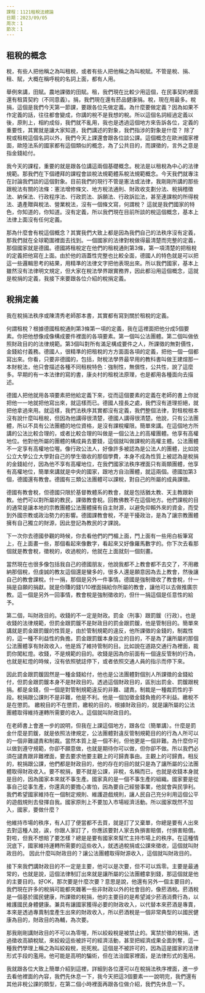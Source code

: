 ```yaml
---
課程：1121租稅法總論
日期：2023/09/05
周次：1
節次：1
---
```


## 租稅的概念

稅，有些人把他稱之為叫租稅，或者有些人把他稱之為叫稅賦。不管是稅、捐、租、賦，大概在稱呼稅的名詞上面，都有人用。

舉例來講，田賦。農地課徵的田賦。租，我們現在比較少用這個，在民事契約裡面還有租賃契約（不同意義）。捐，我們現在還有菸品健康捐。稅，現在用最多。稅捐，這個是我們今天第一節課，要跟各位先做定義。為什麼要做定義？因為如果不作定義的話，往往都會變成，你講的稅不是我想的稅。所以這個名詞經過定義以後，原則上，相約成俗，我們就不亂用，我也是透過這個地方來告訴各位，定義的重要性，其實就是讓大家知道，我們講述的對象，我們指涉的對象是什麼？ 除了稅或租稅這個名詞以外，我們今天上課還會跟各位談公課。這個概念在歐洲國家裡面，歐陸法系的國家都有這個類似的概念，為了公共目的，而課徵的，言外之意是指金錢給付。

我今天的課程，重要的就是跟各位講這兩個基礎概念。稅法是以租稅為中心的法律規範。那我們在下個禮拜的課程會談稅法規範體系稅法規範概念。今天我們就專注在討論我們談的這個對象。目前我們的現行不管是憲法或法律，我剛剛所講的那些跟稅法有關的法條：憲法增修條文、地方稅法通則、財政收支劃分法、稅捐稽徵法、納保法、行政程序法、行政罰法、訴願法、行政訴訟法，甚至連課稅的所得稅法、遺產贈與稅法、營業稅法，沒有一個條文寫，何謂稅？ 這就是我們國家的特色，你知道的，你知道。沒有定義，所以我們現在目前所談的稅這個概念，基本上法律上面沒有任何定義。

那為什麼會有稅這個概念？其實我們大致上都是因為我們自己的法秩序沒有定義，那我們就在全球範圍裡面去找到。一個國家的法律對稅做得最清楚而完整的定義，那個國家就是德國。德國將租稅定在他們的租稅通則第3條，第一項清楚的把租稅的定義把他寫在上面。由於他的涵蓋性完整也比較全面，德國人的特色就是可以把這一些邏輯思考的結果，用精準的法律文字把他表現出來。所以我們國家，基本上雖然沒有法律明文規定，但大家在稅法學界跟實務界，因此都沿用這個概念，這就是稅捐的定義，我接下來要跟各位介紹的稅捐定義。



## 稅捐定義

我在稅捐法秩序或陳清秀老師那本書，其實都有寫到關於租稅的定義。

何謂租稅？根據德國租稅通則第3條第一項的定義，我在這裡面把他分成5個要素。你把他想像成像構成要件裡面的各項要素。第一個叫公法團體。第二個叫做依照財政目的的法律規範。第3個叫對所有滿足構成要件之人，所課徵的無對價性，金錢給付義務。德國人，很精準的把租稅的方方面面各項的定義，把他一個一個都寫出來。你看，只要非德國的，包括，財稅法學界最早用的教科書叫做王建煊那一本財稅法，他只會描述各種不同租稅特色：強制性，無償性，公共性，說了這麼多。早期的有一本法律的寫的書，康炎村的租稅法原理，也是都用各種面向去描述。

德國人把他就用各項要素把他給定義下來，從而這個要素的定義在老師的書上你就把他一一地就把他寫出來，就這樣而已。德國人擅長之處，我們沒有道理拒絕，就把他拿過來用。就這樣，我們法秩序其實都沒有定義，我們整個法律，對租稅根本沒有說什麼叫租稅，但因為他講得很清楚，德國人講得很清楚。他說，只有公法團體，所以不具有公法團體的地位資格，是沒有課稅權限。簡單來講。在這個地方所講的公法比較合理的，或者比較合理的叫做是一個公法上的高權團體。他享有高權地位。他對他所屬的團體的構成員去要錢，這個就叫做課稅的高權主體。公法團體不一定享有高權地位喔。像行政公法人，好像許多被認為是公法人的團體，比如說公立大學公立大學對自己的學生徵收的那個學費，本身不成為性質上被認為是稅捐的金錢給付，因為他不享有高權地位，在我們國家法秩序裡面只有兩類團體，他享有高權地位，簡單來講就是中央的國家，跟地方自治團體，就這兩個。德國加第3個，德國還有教會。德國有三類公法團體可以課稅，對自己的所屬的成員課徵。

德國有教會稅，但德國只限於基督教體系的教會，就是包括猶太教、天主教跟新教。他們可以對所屬的教民，課徵教會稅。回教佛教不在這個地方。他們課稅的目的通常是讓本地的宗教團體公法團體擁有自主財源，以避免仰賴外來的資金，而受到外國宗教或政治勢力的影響。德國課教會稅，不是干擾政治，是為了讓宗教團體擁有自己獨立的財源，因此登記為教民的才課說。

下一次你去德國參觀的時候，你去看他們的門楣上面，門上面有一些用白板筆寫上，在上面畫一些，那個看起來像數字，看起來又好像羅馬數字的。你下次去看那個就是教會稅，徵稅的，收過稅的，他就在上面就刻一個刻畫。

當然現在也很多像包括我自己的德國朋友，他說我都不上教會都不去交了，不用繳納那個稅，但虔誠的教友這個還是蠻多的，很多人還是願意因為去上教會，然後讓自己的教會課稅。什一捐，那個是另外一件事情。德國是強制徵收了教會稅，什一捐是自願的捐獻。就是你賺的錢1/10裡面捐給你所屬的教會，讓他可以去做推廣宗教。這一個是另外一回事情，教會稅是強制徵收的，但什一捐這個是任意性的給予。


第二個，叫財政目的。收錢的不一定是財政。罰金（刑事）跟罰鍰（行政）。也是收錢的法律規範，但罰金跟罰鍰不是財政目的罰金跟罰鍰，他是管制目的。簡單來講就是罰金跟罰鍰的性質是，由於管制規範的違反，他所課徵的金錢的，制裁性的，這一種不利益性的負擔。罰金跟罰鍰本身設立的目的，不是為了讓所屬的那個公法團體享有財政收入，他是爲了維持管制的目。比如說在道路交通行為裡面，裁罰你闖紅燈。收錢，不是規範的目的。收錢是因為你前面有一個違反管制的行為，也就是紅燈的時候，沒有依照號誌停下，或者依照交通人員的指示而停下來。

因此罰金跟罰鍰固然是一種金錢給付，他也是公法團體對個別人所課徵的金錢給付，但罰金跟罰鍰本身不是財政目的。透過這個財政目的，區別出罰金、罰鍰跟稅捐。都是金錢，但一個是對管制規範違反的非難、譴責。制裁是一種裁罰性的手段。稅捐跟公課則不是非難，他是不利。他是一個加徵金錢負擔的不利益。繳稅不是在懲罰。 繳稅目的不在懲罰，繳稅的目的，根據財政目的，就是讓所屬的公法團體取得維持運轉所需要的收入。這個就叫財政目的。

在老師書上會進一步的說明，但我在上課這個地方，跟各位（簡單講）。什麼是罰金什麼是罰鍰，就是依照法律規定，公法團體對違反管制規範目的的行為人所可以的一個非難譴責和制裁。當然本質上是一個不利，但他更是一個非難。為什麼你可以做到遵守規範，你卻不願意做，也就是期待你可以做，但你卻不做。所以我們必須在譴責跟非難裡面，要去要求他要主觀上的可歸責事由。主觀上的可歸責。相反的，稅捐跟公課，他們都是財政目的，他的存在的目的就只是為了讓所屬的公法團體取得財政收入。要不稅捐，要不就是公課，非稅，名稱而已，也就是收錢本身就是目的，因為國家本來就不事生產。國家真的是一個不事生產的組織。國家要是從事自己從事生產，你還真的要擔心害怕，因為要自己經營事業，他就會與民爭利。我們希望國家維持在一個制定規則、維護遊戲規則，讓人民自己充分利用這個公平的遊戲規則去發揮自我。國家原則上不要加入市場經濟活動。所以國家既然不加入，國家，要做什麼？ 

他維持市場的秩序，有人訂了便當都不去買，就是訂了又棄單，你總是要有人出來去對這種人說，誒，你跟人家訂了，你應該要對人家去負損害賠償，付損害賠償。對啦，但我不想賠了要怎樣？總是是要有國家來幫忙主持市場上的秩序。在這種情況底下，國家維持運轉所需要的這些收入，就透過稅捐或公課來徵收，這個就叫財政目的。
因此什麼叫財政目的？讓公法團體取得財源收入，這個就叫財政目的。

接下來我們講財政目的不一定是主要，他可以是次要，但不可以爲零。主要是最通常的，也就是說，這個法律制訂出來就是讓所屬的公法團體拿到錢，那這個就是他的主要目的。好OK，那次要是什麼次要？意思是說，他還有另外一個主要目的，我們現在許多的稅捐可能都夾雜著一些非財政以外的社會目的，像菸酒稅。菸酒稅是一個基於國民健康，所課徵的稅捐，他的主要目的是希望減少菸酒消費行為，以維護國民身體健康。兼具有讓國家獲得必要的財政收入，以代替本來菸酒是專賣，本來是透過專賣制度產生出來的財政收入，所以菸酒稅是一個非常典型的以國民健康為目的，財政目的為輔，為次要。

那我剛剛講財政目的不可以為零喔，所以絞殺稅是被禁止的。寓禁於徵的稅捐，透過徵收高額稅賦，來絞殺這些被許可的經濟活動，甚至把經濟成果全面剝奪，這一種我們學理上稱之為叫絞殺稅，扼死稅。這個是不被許可的，因為這是國家的法律形式手段的濫用。他可能是高明的騙術，但在法治國家裡面，是法律形式的濫用。

我就跟各位大致上簡單介紹到這裡，詳細到各位還可以在稅捐法秩序裡面，進一步去看他裡面的內容，我們先休息一下，我今天把這3個要素一一說明完，我們還有其他非稅公課的類型，在第二個小時裡面再跟各位做介紹，我們先休息一下。
